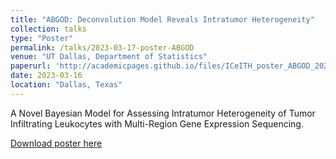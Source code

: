 ```yaml
---
title: "ABGOD: Deconvolution Model Reveals Intratumor Heterogeneity"
collection: talks
type: "Poster"
permalink: /talks/2023-03-17-poster-ABGOD
venue: "UT Dallas, Department of Statistics"
paperurl: 'http://academicpages.github.io/files/ICeITH_poster_ABGOD_2023.pdf'
date: 2023-03-16
location: "Dallas, Texas"
---
```


A Novel Bayesian Model for Assessing Intratumor Heterogeneity of Tumor Infiltrating Leukocytes with Multi-Region Gene Expression Sequencing.

[Download poster here](http://academicpages.github.io/files/ICeITH_poster_ABGOD_2023.pdf)
